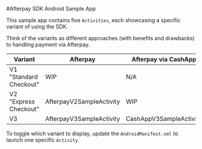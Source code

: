 #Afterpay SDK Android Sample App

This sample app contains five `Activities`, each showcasing a specific variant of using the SDK.

Think of the variants as different approaches (with benefits and drawbacks) to handling payment via Afterpay.


| Variant               | Afterpay                 | Afterpay via CashApp    |
|-----------------------|--------------------------|-------------------------|
| V1 "Standard Checkout" | WIP                      | N/A                     |
| V2 "Express Checkout" | AfterpayV2SampleActivity                      | WIP                     |
| V3                    | AfterpayV3SampleActivity | CashAppV3SampleActivity |

To toggle which variant to display, update the `AndroidManifest.xml` to launch one specific `Activity`.
